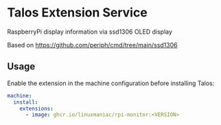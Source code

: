 # Talos Extension Service

RaspberryPi display information via ssd1306 OLED display

Based on https://github.com/periph/cmd/tree/main/ssd1306

## Usage

Enable the extension in the machine configuration before installing Talos:

```yaml
machine:
  install:
    extensions:
      - image: ghcr.io/linuxmaniac/rpi-monitor:<VERSION>
```
